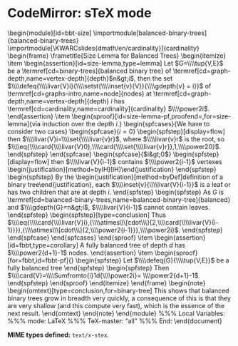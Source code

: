 CodeMirror: sTeX mode
=====================

\\begin{module}\[id=bbt-size\] \\importmodule\[balanced-binary-trees\]{balanced-binary-trees} \\importmodule\[\\KWARCslides{dmath/en/cardinality}\]{cardinality} \\begin{frame} \\frametitle{Size Lemma for Balanced Trees} \\begin{itemize} \\item \\begin{assertion}\[id=size-lemma,type=lemma\] Let <span class="math inline">$G=\\\\tup{V,E}$</span> be a \\termref\[cd=binary-trees\]{balanced binary tree} of \\termref\[cd=graph-depth,name=vertex-depth\]{depth}<span class="math inline">$n&gt;i$</span>, then the set <span class="math inline">$\\\\defeq{\\\\livar{V}i}{\\\\setst{\\\\inset{v}{V}}{\\\\gdepth{v} = i}}$</span> of \\termref\[cd=graphs-intro,name=node\]{nodes} at \\termref\[cd=graph-depth,name=vertex-depth\]{depth} <span class="math inline">*i*</span> has \\termref\[cd=cardinality,name=cardinality\]{cardinality} <span class="math inline">$\\\\power2i$</span>. \\end{assertion} \\item \\begin{sproof}\[id=size-lemma-pf,proofend=,for=size-lemma\]{via induction over the depth <span class="math inline">*i*</span>.} \\begin{spfcases}{We have to consider two cases} \\begin{spfcase}{<span class="math inline">*i* = 0</span>} \\begin{spfstep}\[display=flow\] then <span class="math inline">$\\\\livar{V}i=\\\\set{\\\\livar{v}r}$</span>, where <span class="math inline">$\\\\livar{v}r$</span> is the root, so <span class="math inline">$\\\\eq{\\\\card{\\\\livar{V}0},\\\\card{\\\\set{\\\\livar{v}r}},1,\\\\power20}$</span>. \\end{spfstep} \\end{spfcase} \\begin{spfcase}{<span class="math inline">$i&gt;0$</span>} \\begin{spfstep}\[display=flow\] then <span class="math inline">$\\\\livar{V}{i-1}$</span> contains <span class="math inline">$\\\\power2{i-1}$</span> vertexes \\begin{justification}\[method=byIH\](IH)\\end{justification} \\end{spfstep} \\begin{spfstep} By the \\begin{justification}\[method=byDef\]definition of a binary tree\\end{justification}, each <span class="math inline">$\\\\inset{v}{\\\\livar{V}{i-1}}$</span> is a leaf or has two children that are at depth <span class="math inline">*i*</span>. \\end{spfstep} \\begin{spfstep} As <span class="math inline">*G*</span> is \\termref\[cd=balanced-binary-trees,name=balanced-binary-tree\]{balanced} and <span class="math inline">$\\\\gdepth{G}=n&gt;i$</span>, <span class="math inline">$\\\\livar{V}{i-1}$</span> cannot contain leaves. \\end{spfstep} \\begin{spfstep}\[type=conclusion\] Thus <span class="math inline">$\\\\eq{\\\\card{\\\\livar{V}i},{\\\\atimes\\\[cdot\\\]{2,\\\\card{\\\\livar{V}{i-1}}}},{\\\\atimes\\\[cdot\\\]{2,\\\\power2{i-1}}},\\\\power2i}$</span>. \\end{spfstep} \\end{spfcase} \\end{spfcases} \\end{sproof} \\item \\begin{assertion}\[id=fbbt,type=corollary\] A fully balanced tree of depth <span class="math inline">*d*</span> has <span class="math inline">$\\\\power2{d+1}-1$</span> nodes. \\end{assertion} \\item \\begin{sproof}\[for=fbbt,id=fbbt-pf\]{} \\begin{spfstep} Let <span class="math inline">$\\\\defeq{G}{\\\\tup{V,E}}$</span> be a fully balanced tree \\end{spfstep} \\begin{spfstep} Then <span class="math inline">$\\\\card{V}=\\\\Sumfromto{i}1d{\\\\power2i}= \\\\power2{d+1}-1$</span>. \\end{spfstep} \\end{sproof} \\end{itemize} \\end{frame} \\begin{note} \\begin{omtext}\[type=conclusion,for=binary-tree\] This shows that balanced binary trees grow in breadth very quickly, a consequence of this is that they are very shallow (and this compute very fast), which is the essence of the next result. \\end{omtext} \\end{note} \\end{module} %%% Local Variables: %%% mode: LaTeX %%% TeX-master: “all” %%% End: \\end{document}

**MIME types defined:** `text/x-stex`.
